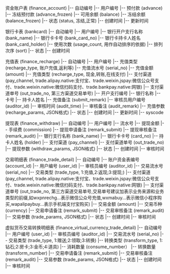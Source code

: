 资金账户表 (finance_account)
|-- 自动编号
|-- 用户编号
|-- 预付款 (advance)
|-- 冻结预付款 (advance_frozen)
|-- 可用余额 (balance)
|-- 冻结余额 (balance_frozen)
|-- 状态 (status, 冻结,正常)
|-- 创建时间
|-- 更新时间


银行卡表 (bankcard)
|-- 自动编号
|-- 用户编号
|-- 银行开户支行名称 (bank_name)
|-- 银行卡卡号 (bank_card_no)
|-- 银行卡持卡人姓名 (bank_card_holder)
|-- 使用次数 (usage_count, 用作自动排序的依据)
|-- 排列次序 (sort)
|-- 状态
|-- 创建时间


充值表 (finance_recharge)
|-- 自动编号
|-- 用户编号
|-- 充值类型 (recharge_type, 账户充值,返利等)
|-- 充值流水号 (serial_no)
|-- 充值金额 (amount)
|-- 充值类型 (recharge_type, 现金,转账,在线支付)
|-- 支付渠道 (pay_channel, trade.alipay.native:支付宝、trade.weixin.jspay:微信公众号支付、trade.weixin.native:微信扫码支付、trade.bankpay.native:网银)
|-- 支付渠道单号 (out_trade_no, 第三方渠道交易单号)
|-- 开户支行编号
|-- 银行名称
|-- 卡号
|-- 持卡人姓名
|-- 充值备注 (submit_remark)
|-- 审核员用户编号 (auditor_id)
|-- 审核时间 (audit_time)
|-- 审核备注 (audit_remark)
|-- 充值参数 (recharge_params, JSON格式)
|-- 状态
|-- 创建时间
|-- 更新时间
|-- syscode


提现表 (finance_withdraw)
|-- 自动编号
|-- 用户编号
|-- 流水号
|-- 提现金额
|-- 手续费 (commission)
|-- 提现申请备注 (remark_submit)
|-- 提现审核备注 (remark_audit)
|-- 银行支行名称 (bank_name)
|-- 银行卡卡号 (card_no)
|-- 持卡人姓名 (holder)
|-- 支付渠道 (pay_channel)
|-- 支付渠道单号 (out_trade_no)
|-- 提现参数 (withdraw_params, JSON格式)
|-- 状态
|-- 创建时间
|-- 审核时间


交易明细表 (finance_trade_detail)
|-- 自动编号
|-- 账户资金表编号 (account_id)
|-- 用户编号 (user_id)
|-- 审核员编号 (auditor_id)
|-- 交易流水号 (serial_no)
|-- 交易类型 (trade_type, 1:充值,2:返现;3:提现;)
|-- 支付渠道 (pay_channel, trade.alipay.native:支付宝、trade.weixin.jspay:微信公众号支付、trade.weixin.native:微信扫码支付、trade.bankpay.native:网银)
|-- 支付渠道单号 (out_trade_no, 第三方渠道交易单号,交易单号建议加表示业务来源和业务类型的前缀,如wxpnrechg...表示微信公众号充值,wxmabuy...表示微信小程序购买,wapalipaybuy...表示手机端支付宝购买)
|-- 交易金额 (amount)
|-- 交易币种 (currency)
|-- 交易申请备注 (remark_submit)
|-- 交易审核备注 (remark_audit)
|-- 交易参数 (trade_params, JSON格式)
|-- 状态
|-- 创建时间
|-- 审核时间


虚拟货币交易转换明细表 (finance_virtual_currency_trade_detail)
|-- 自动编号
|-- 用户编号 (user_id)
|-- 审核员编号 (auditor_id)
|-- 交易流水号 (serial_no)
|-- 交易类型 (trade_type, 1:赠送;2:领取;3:转换)
|-- 转换类型 (transform_type, 1:钻石;2:房卡;3:金币;4:道具)
|-- 消耗数量 (consume_number）
|-- 转换数量 (transform_number)
|-- 交易申请备注 (remark_submit)
|-- 交易审核备注 (remark_audit)
|-- 交易参数 (trade_params, JSON格式)
|-- 状态
|-- 创建时间
|-- 审核时间
